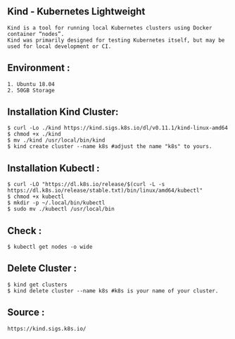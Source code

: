## Kind - Kubernetes Lightweight
```
Kind is a tool for running local Kubernetes clusters using Docker container “nodes”.
Kind was primarily designed for testing Kubernetes itself, but may be used for local development or CI.
```


## Environment :
```
1. Ubuntu 18.04
2. 50GB Storage
```

## Installation Kind Cluster:
```
$ curl -Lo ./kind https://kind.sigs.k8s.io/dl/v0.11.1/kind-linux-amd64
$ chmod +x ./kind
$ mv ./kind /usr/local/bin/kind
$ kind create cluster --name k8s #adjust the name "k8s" to yours.
```

## Installation Kubectl :
```
$ curl -LO "https://dl.k8s.io/release/$(curl -L -s https://dl.k8s.io/release/stable.txt)/bin/linux/amd64/kubectl"
$ chmod +x kubectl
$ mkdir -p ~/.local/bin/kubectl
$ sudo mv ./kubectl /usr/local/bin
```

## Check :
```
$ kubectl get nodes -o wide
```

## Delete Cluster :
```
$ kind get clusters
$ kind delete cluster --name k8s #k8s is your name of your cluster.
```

## Source :
```
https://kind.sigs.k8s.io/
```